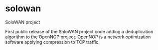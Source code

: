 solowan
=======

SoloWAN project

First public release of the SoloWAN project code adding a deduplication algorithm to the OpenNOP project. OpenNOP is a network optimization software applying compression to TCP traffic. 
